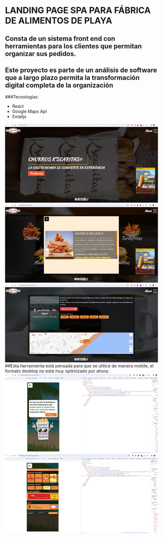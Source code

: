 # LANDING PAGE SPA PARA FÁBRICA DE ALIMENTOS DE PLAYA

## Consta de un sistema front end con herramientas para los clientes que permitan organizar sus pedidos.

## Este proyecto es parte de un análisis de software que a largo plazo permita la transformación digital completa de la organización

###Tecnologías:
- React 
- Google Maps Api
- Emailjs

![Img](./src/assets/img_readme/1.PNG)
![Img](./src/assets/img_readme/2.PNG)
![Img](./src/assets/img_readme/3.PNG)
##Esta herramienta está pensada para que se utilice de manera mobile, el formato desktop no está muy optimizado por ahora:
![Img](./src/assets/img_readme/4.PNG)
![Img](./src/assets/img_readme/5.PNG)
